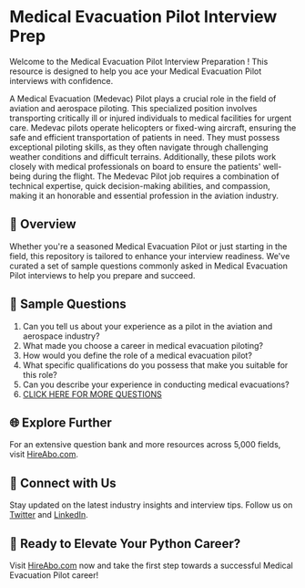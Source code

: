 # Medical Evacuation Pilot Interview Prep

Welcome to the Medical Evacuation Pilot Interview Preparation ! This resource is designed to help you ace your Medical Evacuation Pilot interviews with confidence.

A Medical Evacuation (Medevac) Pilot plays a crucial role in the field of aviation and aerospace piloting. This specialized position involves transporting critically ill or injured individuals to medical facilities for urgent care. Medevac pilots operate helicopters or fixed-wing aircraft, ensuring the safe and efficient transportation of patients in need. They must possess exceptional piloting skills, as they often navigate through challenging weather conditions and difficult terrains. Additionally, these pilots work closely with medical professionals on board to ensure the patients' well-being during the flight. The Medevac Pilot job requires a combination of technical expertise, quick decision-making abilities, and compassion, making it an honorable and essential profession in the aviation industry.

## 🚀 Overview

Whether you're a seasoned Medical Evacuation Pilot or just starting in the field, this repository is tailored to enhance your interview readiness. We've curated a set of sample questions commonly asked in Medical Evacuation Pilot interviews to help you prepare and succeed.

## 📝 Sample Questions

1. Can you tell us about your experience as a pilot in the aviation and aerospace industry?
2. What made you choose a career in medical evacuation piloting?
3. How would you define the role of a medical evacuation pilot?
4. What specific qualifications do you possess that make you suitable for this role?
5. Can you describe your experience in conducting medical evacuations?
6. [CLICK HERE FOR MORE QUESTIONS](https://hireabo.com/job/14_0_17/Medical%20Evacuation%20Pilot)

## 🌐 Explore Further

For an extensive question bank and more resources across 5,000 fields, visit [HireAbo.com](https://www.hireabo.com).

## 📱 Connect with Us

Stay updated on the latest industry insights and interview tips. Follow us on [Twitter](https://twitter.com/hireabo) and [LinkedIn](https://www.linkedin.com/in/hire-abo-3609972a8/).

## 🚀 Ready to Elevate Your Python Career?

Visit [HireAbo.com](https://www.hireabo.com) now and take the first step towards a successful Medical Evacuation Pilot career!